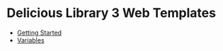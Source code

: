 # Delicious Library 3 Web Templates

- [Getting Started](getting-started.md)
- [Variables](variables.md)
